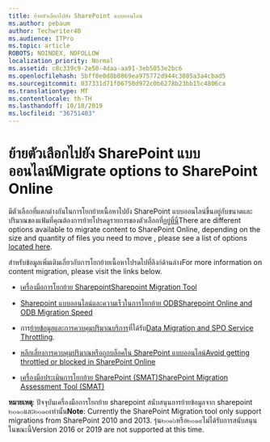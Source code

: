 ```yaml
---
title: ย้ายตัวเลือกไปยัง SharePoint แบบออนไลน์
ms.author: pebaum
author: Techwriter40
ms.audience: ITPro
ms.topic: article
ROBOTS: NOINDEX, NOFOLLOW
localization_priority: Normal
ms.assetid: c8c339c9-2e50-4daa-aa91-3eb5053e2bc6
ms.openlocfilehash: 5bff8e0d8b0869ea975772d944c3885a3a4cbad5
ms.sourcegitcommit: 037331d71f06750d972c0b6278b23bb15c4806ca
ms.translationtype: MT
ms.contentlocale: th-TH
ms.lasthandoff: 10/18/2019
ms.locfileid: "36751403"
---
```

# <a name="migrate-options-to-sharepoint-online"></a><span data-ttu-id="037c1-102">ย้ายตัวเลือกไปยัง SharePoint แบบออนไลน์</span><span class="sxs-lookup"><span data-stu-id="037c1-102">Migrate options to SharePoint Online</span></span>

<span data-ttu-id="037c1-103">มีตัวเลือกที่แตกต่างกันในการโยกย้ายเนื้อหาไปยัง SharePoint แบบออนไลน์ขึ้นอยู่กับขนาดและปริมาณของแฟ้มที่คุณต้องการย้ายโปรดดูรายการของตัวเลือกที่[อยู่ที่นี่](https://docs.microsoft.com/sharepointmigration/migrate-to-sharepoint-online)</span><span class="sxs-lookup"><span data-stu-id="037c1-103">There are different options available to migrate content to SharePoint Online, depending on the size and quantity of files you need to move , please see a list of options [located here](https://docs.microsoft.com/sharepointmigration/migrate-to-sharepoint-online).</span></span>

<span data-ttu-id="037c1-104">สำหรับข้อมูลเพิ่มเติมเกี่ยวกับการโยกย้ายเนื้อหาโปรดไปที่ลิงก์ด้านล่าง</span><span class="sxs-lookup"><span data-stu-id="037c1-104">For more information on content migration, please visit the links below.</span></span>

- [<span data-ttu-id="037c1-105">เครื่องมือการโยกย้าย Sharepoint</span><span class="sxs-lookup"><span data-stu-id="037c1-105">Sharepoint Migration Tool</span></span>](https://docs.microsoft.com/sharepointmigration/introducing-the-sharepoint-migration-tool)

- [<span data-ttu-id="037c1-106">Sharepoint แบบออนไลน์และความเร็วในการโยกย้าย ODB</span><span class="sxs-lookup"><span data-stu-id="037c1-106">Sharepoint Online and ODB Migration Speed</span></span>](https://docs.microsoft.com/sharepointmigration/sharepoint-online-and-onedrive-migration-speed)

- <span data-ttu-id="037c1-107">การ[ย้ายข้อมูลและการควบคุมปริมาณบริการ](https://blogs.technet.microsoft.com/sposupport/2017/08/12/data-migration-and-spo-service-throttling/)ที่ได้รับ</span><span class="sxs-lookup"><span data-stu-id="037c1-107">[Data Migration and SPO Service Throttling](https://blogs.technet.microsoft.com/sposupport/2017/08/12/data-migration-and-spo-service-throttling/).</span></span>


- [<span data-ttu-id="037c1-108">หลีกเลี่ยงการควบคุมปริมาณหรือถูกบล็อคใน SharePoint แบบออนไลน์</span><span class="sxs-lookup"><span data-stu-id="037c1-108">Avoid getting throttled or blocked in SharePoint Online</span></span>](https://docs.microsoft.com/sharepoint/dev/general-development/how-to-avoid-getting-throttled-or-blocked-in-sharepoint-online)

- [<span data-ttu-id="037c1-109">เครื่องมือประเมินการโยกย้าย SharePoint (SMAT)</span><span class="sxs-lookup"><span data-stu-id="037c1-109">SharePoint Migration Assessment Tool (SMAT)</span></span>](https://www.microsoft.com/download/details.aspx?id=53598&amp;751be11f-ede8-5a0c-058c-2ee190a24fa6=True)

<span data-ttu-id="037c1-110">**หมายเหตุ**: ปัจจุบันเครื่องมือการโยกย้าย sharepoint สนับสนุนการย้ายข้อมูลจาก sharepoint ๒๐๑๐และ๒๐๑๓เท่านั้น</span><span class="sxs-lookup"><span data-stu-id="037c1-110">**Note**: Currently the SharePoint Migration tool only support migrations from SharePoint 2010  and 2013.</span></span> <span data-ttu-id="037c1-111">รุ่น๒๐๑๖หรือ๒๐๑๙ไม่ได้รับการสนับสนุนในขณะนี้</span><span class="sxs-lookup"><span data-stu-id="037c1-111">Version 2016 or 2019 are not supported at this time.</span></span>
